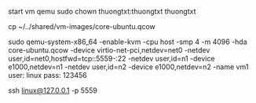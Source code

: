 start vm qemu
sudo chown thuongtxt:thuongtxt thuongtxt

cp ~/../shared/vm-images/core-ubuntu.qcow 

sudo qemu-system-x86_64  -enable-kvm  -cpu host -smp 4 -m 4096 -hda core-ubuntu.qcow -device virtio-net-pci,netdev=net0 -netdev user,id=net0,hostfwd=tcp::5559-:22 -netdev user,id=n1 -device e1000,netdev=n1 -netdev user,id=n2 -device e1000,netdev=n2 -name vm1
user: linux
pass: 123456


ssh linux@127.0.0.1 -p 5559